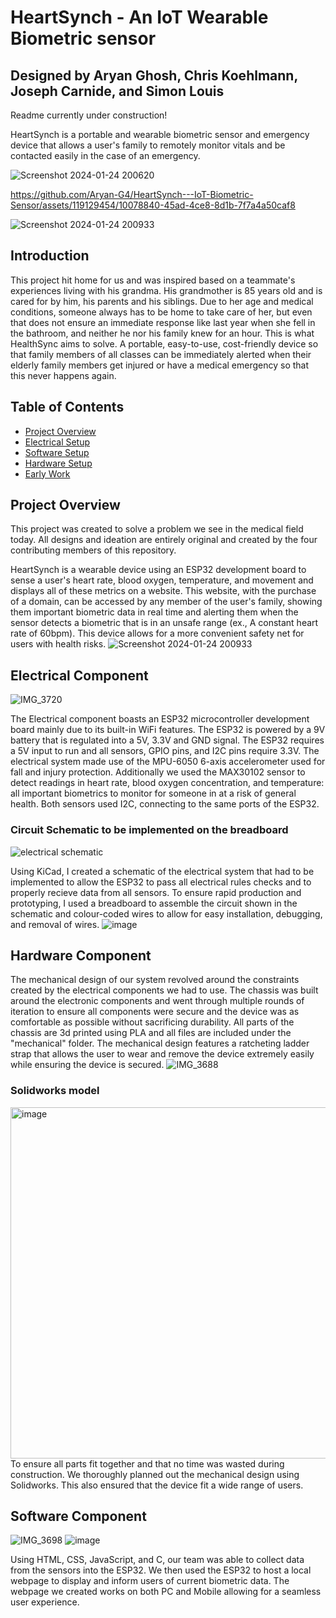 # HeartSynch - An IoT Wearable Biometric sensor
## Designed by Aryan Ghosh, Chris Koehlmann, Joseph Carnide, and Simon Louis
Readme currently under construction!

HeartSynch is a portable and wearable biometric sensor and emergency device that allows a user's family to remotely monitor vitals and be contacted easily in the case of an emergency.

![Screenshot 2024-01-24 200620](https://github.com/Aryan-G4/HeartSynch---IoT-Biometric-Sensor/assets/119129454/99210d81-8186-4e51-ba9f-0b6cdac2338f)


https://github.com/Aryan-G4/HeartSynch---IoT-Biometric-Sensor/assets/119129454/10078840-45ad-4ce8-8d1b-7f7a4a50caf8

![Screenshot 2024-01-24 200933](https://github.com/Aryan-G4/HeartSynch---IoT-Biometric-Sensor/assets/119129454/19ddc47e-7c95-4a41-aa0a-3c4ccdcb8304)


## Introduction
This project hit home for us and was inspired based on a teammate's experiences living with his grandma. His grandmother is 85 years old and is cared for by him, his parents and his siblings. Due to her age and medical conditions, someone always has to be home to take care of her, but even that does not ensure an immediate response like last year when she fell in the bathroom, and neither he nor his family knew for an hour. This is what HealthSync aims to solve. A portable, easy-to-use, cost-friendly device so that family members of all classes can be immediately alerted when their elderly family members get injured or have a medical emergency so that this never happens again.


## Table of Contents
- [Project Overview](#project-overview)
- [Electrical Setup](#electrical-Component)
- [Software Setup](#software-Component)
- [Hardware Setup](#hardware-Component)
- [Early Work](#early-work)

## Project Overview
This project was created to solve a problem we see in the medical field today. All designs and ideation are entirely original and created by the four contributing members of this repository. 

HeartSynch is a wearable device using an ESP32 development board to sense a user's heart rate, blood oxygen, temperature, and movement and displays all of these metrics on a website. This website, with the purchase of a domain, can be accessed by any member of the user's family, showing them important biometric data in real time and alerting them when the sensor detects a biometric that is in an unsafe range (ex., A constant heart rate of 60bpm). This device allows for a more convenient safety net for users with health risks. 
![Screenshot 2024-01-24 200933](https://github.com/Aryan-G4/HeartSynch---IoT-Biometric-Sensor/assets/119129454/bb329d6b-4eb7-49f0-9e54-5475ddae5023)

## Electrical Component
![IMG_3720](https://github.com/Aryan-G4/HeartSynch---IoT-Biometric-Sensor/assets/119129454/cd76d473-1fb9-4cc8-be60-c57d2cdb5e28)

The Electrical component boasts an ESP32 microcontroller development board mainly due to its built-in WiFi features. The ESP32 is powered by a 9V battery that is regulated into a 5V, 3.3V and GND signal. The ESP32 requires a 5V input to run and all sensors, GPIO pins, and I2C pins require 3.3V. The electrical system made use of the MPU-6050 6-axis accelerometer used for fall and injury protection. Additionally we used the MAX30102 sensor to detect readings in heart rate, blood oxygen concentration, and temperature: all important biometrics to monitor for someone in at a risk of general health. Both sensors used I2C, connecting to the same ports of the ESP32. 

### Circuit Schematic to be implemented on the breadboard
![electrical schematic](https://github.com/Aryan-G4/HeartSynch---IoT-Biometric-Sensor/assets/119129454/355a4c2b-8783-4975-bae4-c4065def7e02)

Using KiCad, I created a schematic of the electrical system that had to be implemented to allow the ESP32 to pass all electrical rules checks and to properly recieve data from all sensors. 
To ensure rapid production and prototyping, I used a breadboard to assemble the circuit shown in the schematic and colour-coded wires to allow for easy installation, debugging, and removal of wires. 
![image](https://github.com/Aryan-G4/HeartSynch---IoT-Biometric-Sensor/assets/119129454/00b2a4d8-2e09-43c8-8ace-3f3381320d84)


## Hardware Component
The mechanical design of our system revolved around the constraints created by the electrical components we had to use. The chassis was built around the electronic components and went through multiple rounds of iteration to ensure all components were secure and the device was as comfortable as possible without sacrificing durability. All parts of the chassis are 3d printed using PLA and all files are included under the "mechanical" folder. The mechanical design features a ratcheting ladder strap that allows the user to wear and remove the device extremely easily while ensuring the device is secured.
![IMG_3688](https://github.com/Aryan-G4/HeartSynch---IoT-Biometric-Sensor/assets/119129454/bae5fa0f-2977-4ff0-9e95-fba89ce2aa39)

### Solidworks model
<img width="562" alt="image" src="https://github.com/Aryan-G4/HeartSynch---IoT-Biometric-Sensor/assets/119129454/6ed4249d-8dfd-4c5e-9cc7-c51e4d49972d">
To ensure all parts fit together and that no time was wasted during construction. We thoroughly planned out the mechanical design using Solidworks. This also ensured that the device fit a wide range of users. 


## Software Component
![IMG_3698](https://github.com/Aryan-G4/HeartSynch---IoT-Biometric-Sensor/assets/119129454/3e7db2db-5fec-477b-af95-207d6d6d29c9)
![image](https://github.com/Aryan-G4/HeartSynch---IoT-Biometric-Sensor/assets/119129454/70630196-f0ef-4156-98cf-ad1564845c6d)

Using HTML, CSS, JavaScript, and C, our team was able to collect data from the sensors into the ESP32. We then used the ESP32 to host a local webpage to display and inform users of current biometric data. The webpage we created works on both PC and Mobile allowing for a seamless user experience. 










